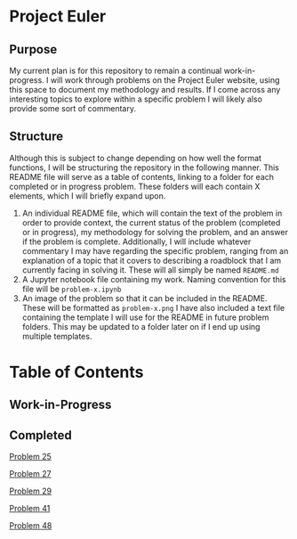 # Project Euler

## Purpose
My current plan is for this repository to remain a continual work-in-progress.  I will work through problems on the Project Euler website, using this space to document my methodology and results.  If I come across any interesting topics to explore within a specific problem I will likely also provide some sort of commentary.  

## Structure
Although this is subject to change depending on how well the format functions, I will be structuring the repository in the following manner.  This README file will serve as a table of contents, linking to a folder for each completed or in progress problem.  These folders will each contain X elements, which I will briefly expand upon.  
1.  An individual README file, which will contain the text of the problem in order to provide context, the current status of the problem (completed or in progress), my methodology for solving the problem, and an answer if the problem is complete.  Additionally, I will include whatever commentary I may have regarding the specific problem, ranging from an explanation of a topic that it covers to describing a roadblock that I am currently facing in solving it.  These will all simply be named `README.md`
2.  A Jupyter notebook file containing my work.  Naming convention for this file will be `problem-x.ipynb`
3.  An image of the problem so that it can be included in the README.  These will be formatted as `problem-x.png`
I have also included a text file containing the template I will use for the README in future problem folders.  This may be updated to a folder later on if I end up using multiple templates.

# Table of Contents

## Work-in-Progress 


## Completed
[Problem 25](https://github.com/dvb2017/project-euler/tree/main/problem-25)

[Problem 27](https://github.com/dvb2017/project-euler/tree/main/problem-27)

[Problem 29](https://github.com/dvb2017/project-euler/tree/main/problem-29)

[Problem 41](https://github.com/dvb2017/project-euler/tree/main/problem-41)

[Problem 48](https://github.com/dvb2017/project-euler/tree/main/problem-48)



